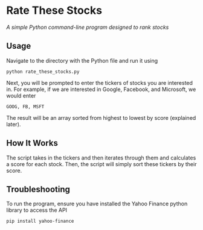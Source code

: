 # Rate These Stocks
*A simple Python command-line program designed to rank stocks*

## Usage
Navigate to the directory with the Python file and run it using
```
python rate_these_stocks.py
```

Next, you will be prompted to enter the tickers of stocks you are interested in. For example, if we are interested in Google, Facebook, and Microsoft, we would enter
```
GOOG, FB, MSFT
```

The result will be an array sorted from highest to lowest by score (explained later).

## How It Works
The script takes in the tickers and then iterates through them and calculates a score for each stock. Then, the script will simply sort these tickers by their score. 

## Troubleshooting

To run the program, ensure you have installed the Yahoo Finance python library to access the API
```
pip install yahoo-finance
```
